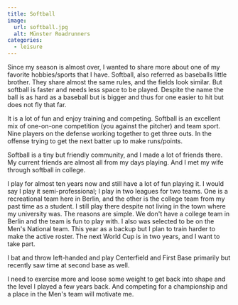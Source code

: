 ```yaml
---
title: Softball
image:
  url: softball.jpg
  alt: Münster Roadrunners
categories:
  - leisure
---
```

Since my season is almost over, I wanted to share more about one of my favorite hobbies/sports that I have.
Softball, also referred as baseballs little brother. They share almost the same rules, and the fields look similar. But softball is faster and needs less space to be played. Despite the name the ball is as hard as a baseball but is bigger and thus for one easier to hit but does not fly that far.

It is a lot of fun and enjoy training and competing. Softball is an excellent mix of one-on-one competition (you against the pitcher) and team sport. Nine players on the defense working together to get three outs. In the offense trying to get the next batter up to make runs/points.

Softball is a tiny but friendly community, and I made a lot of friends there. My current friends are almost all from my days playing.
And I met my wife through softball in college.

I play for almost ten years now and still have a lot of fun playing it. I would say I play it semi-professional; I play in two leagues for two teams. One is a recreational team here in Berlin, and the other is the college team from my past time as a student. I still play there despite not living in the town where my university was. The reasons are simple. We don't have a college team in Berlin and the team is fun to play with.
I also was selected to be on the Men's National team. This year as a backup but I plan to train harder to make the active roster. The next World Cup is in two years, and I want to take part.

I bat and throw left-handed and play Centerfield and First Base primarily but recently saw time at second base as well.

I need to exercise more and loose some weight to get back into shape and the level I played a few years back. And competing for a championship and a place in the Men's team will motivate me.
